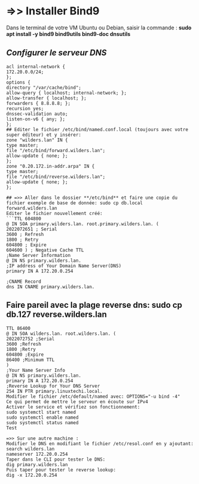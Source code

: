 # =>> Installer Bind9
Dans le terminal de votre VM Ubuntu ou Debian, saisir la commande : **sudo apt install -y bind9 bind9utils bind9-doc dnsutils**

## _**Configurer le serveur DNS**_
```Editer le fichier /etc/bind/named.conf.options (avec l'éditeur de votre choix) et y insérer:
acl internal-network {
172.20.0.0/24;
};
options {
directory "/var/cache/bind";
allow-query { localhost; internal-network; };
allow-transfer { localhost; };
forwarders { 8.8.8.8; };
recursion yes;
dnssec-validation auto;
listen-on-v6 { any; };
};
## Editer le fichier /etc/bind/named.conf.local (toujours avec votre super éditeur) et y insérer:
zone "wilders.lan" IN {
type master;
file "/etc/bind/forward.wilders.lan";
allow-update { none; };
};
zone "0.20.172.in-addr.arpa" IN {
type master;
file "/etc/bind/reverse.wilders.lan";
allow-update { none; };
};

## =>> Aller dans le dossier **/etc/bind** et faire une copie du fichier exemple de base de donnée: sudo cp db.local forward.wilders.lan
Editer le fichier nouvellement créé:
```TTL 604800
@ IN SOA primary.wilders.lan. root.primary.wilders.lan. (
2022072651 ; Serial
3600 ; Refresh
1800 ; Retry
604800 ; Expire
604600 ) ; Negative Cache TTL
;Name Server Information
@ IN NS primary.wilders.lan.
;IP address of Your Domain Name Server(DNS)
primary IN A 172.20.0.254

;CNAME Record
dns IN CNAME primary.wilders.lan.

````
## **Faire pareil avec la plage reverse dns: sudo cp db.127 reverse.wilders.lan**
```Editer le fichier créé:
TTL 86400
@ IN SOA wilders.lan. root.wilders.lan. (
2022072752 ;Serial
3600 ;Refresh
1800 ;Retry
604800 ;Expire
86400 ;Minimum TTL
)
;Your Name Server Info
@ IN NS primary.wilders.lan.
primary IN A 172.20.0.254
;Reverse Lookup for Your DNS Server
254 IN PTR primary.linuxtechi.local.
Modifier le fichier /etc/default/named avec: OPTIONS="-u bind -4"
Ce qui permet de mettre le serveur en écoute sur IPv4
Activer le service et vérifiez son fonctionnement:
sudo systemctl start named
sudo systemctl enable named
sudo systemctl status named
Test

=>> Sur une autre machine :
Modifier le DNS en modifiant le fichier /etc/resol.conf en y ajoutant:
search wilders.lan
nameserver 172.20.0.254
Taper dans le CLI pour tester le DNS:
dig primary.wilders.lan
Puis taper pour tester le reverse lookup:
dig -x 172.20.0.254
